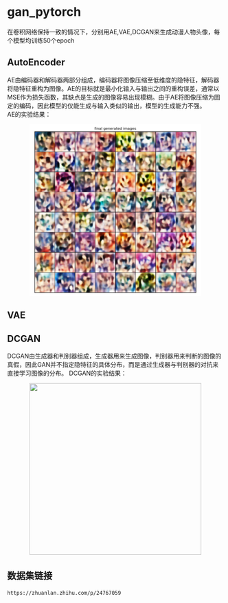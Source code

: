 # gan_pytorch
在卷积网络保持一致的情况下，分别用AE,VAE,DCGAN来生成动漫人物头像，每个模型均训练50个epoch
## **AutoEncoder**
AE由编码器和解码器两部分组成，编码器将图像压缩至低维度的隐特征，解码器将隐特征重构为图像。AE的目标就是最小化输入与输出之间的重构误差，通常以MSE作为损失函数，其缺点是生成的图像容易出现模糊。由于AE将图像压缩为固定的编码，因此模型的仅能生成与输入类似的输出，模型的生成能力不强。  
AE的实验结果：  
<div align=center><img src="https://github.com/Lijingkan/gan_pytorch/blob/master/images/ae_img.png" width="400" height="400" /></div>

## **VAE**
## **DCGAN**
DCGAN由生成器和判别器组成，生成器用来生成图像，判别器用来判断的图像的真假，因此GAN并不指定隐特征的具体分布，而是通过生成器与判别器的对抗来直接学习图像的分布。
DCGAN的实验结果：  
<div align=center><img src="https://github.com/Lijingkan/gan_pytorch/blob/master/images/dcgan_img.png" width="400" height="400" /></div>

## 数据集链接
```
https://zhuanlan.zhihu.com/p/24767059
```


